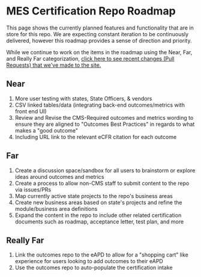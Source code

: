 # MES Certification Repo Roadmap

This page shows the currently planned features and functionality that are in store for this repo. We are expecting constant iteration to be continuously delivered, however this roadmap provides a sense of direction and priority.

While we continue to work on the items in the roadmap using the Near, Far, and Really Far categorization, [click here to see recent changes (Pull Requests) that we've made to the site.](https://github.com/CMSgov/CMCS-DSG-DSS-Certification/pulls?q=is%3Apr+is%3Aclosed)

## Near

1. More user testing with states, State Officers, & vendors
2. CSV linked tables/data (integrating back-end outcomes/metrics with front end UI)
3. Review and Revise the CMS-Required outcomes and metrics wording to ensure they are aligned to "Outcomes Best Practices" in regards to what makes a "good outcome"
4. Including URL link to the relevant eCFR citation for each outcome

## Far

1. Create a discussion space/sandbox for all users to brainstorm or explore ideas around outcomes and metrics
2. Create a process to allow non-CMS staff to submit content to the repo via issues/PRs
3. Map currently active state projects to the repo's business areas
4. Create new business areas based on state's projects and refine the module/business area definitions
5. Expand the content in the repo to include other related certification documents such as roadmap, acceptance letter, test plan, and more

## Really Far

1. Link the outcomes repo to the eAPD to allow for a "shopping cart" like experience for users looking to add outcomes to their eAPD
2. Use the outcomes repo to auto-populate the certification intake
